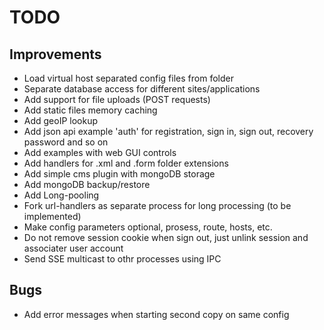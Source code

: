 # TODO

## Improvements

* Load virtual host separated config files from folder
* Separate database access for different sites/applications
* Add support for file uploads (POST requests)
* Add static files memory caching
* Add geoIP lookup
* Add json api example 'auth' for registration, sign in, sign out, recovery password and so on
* Add examples with web GUI controls
* Add handlers for .xml and .form folder extensions
* Add simple cms plugin with mongoDB storage
* Add mongoDB backup/restore
* Add Long-pooling
* Fork url-handlers as separate process for long processing (to be implemented)
* Make config parameters optional, prosess, route, hosts, etc.
* Do not remove session cookie when sign out, just unlink session and associater user account
* Send SSE multicast to othr processes using IPC

## Bugs

* Add error messages when starting second copy on same config
